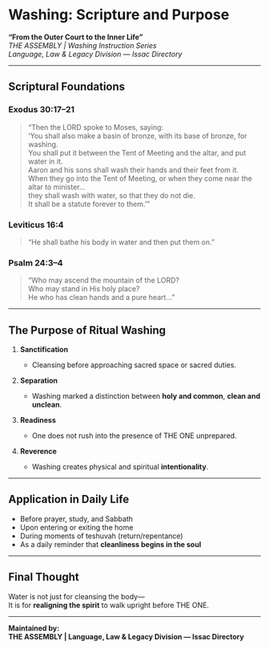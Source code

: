 
# Washing: Scripture and Purpose  
**“From the Outer Court to the Inner Life”**  
*THE ASSEMBLY | Washing Instruction Series*  
*Language, Law & Legacy Division — Issac Directory*

---

## Scriptural Foundations

### Exodus 30:17–21  
> “Then the LORD spoke to Moses, saying:  
> ‘You shall also make a basin of bronze, with its base of bronze, for washing.  
> You shall put it between the Tent of Meeting and the altar, and put water in it.  
> Aaron and his sons shall wash their hands and their feet from it.  
> When they go into the Tent of Meeting, or when they come near the altar to minister...  
> they shall wash with water, so that they do not die.  
> It shall be a statute forever to them.’”

### Leviticus 16:4  
> “He shall bathe his body in water and then put them on.”

### Psalm 24:3–4  
> “Who may ascend the mountain of the LORD?  
> Who may stand in His holy place?  
> He who has clean hands and a pure heart…”

---

## The Purpose of Ritual Washing

1. **Sanctification**  
   - Cleansing before approaching sacred space or sacred duties.

2. **Separation**  
   - Washing marked a distinction between **holy and common**, **clean and unclean**.

3. **Readiness**  
   - One does not rush into the presence of THE ONE unprepared.

4. **Reverence**  
   - Washing creates physical and spiritual **intentionality**.

---

## Application in Daily Life

- Before prayer, study, and Sabbath  
- Upon entering or exiting the home  
- During moments of teshuvah (return/repentance)  
- As a daily reminder that **cleanliness begins in the soul**

---

## Final Thought

Water is not just for cleansing the body—  
It is for **realigning the spirit** to walk upright before THE ONE.

---

**Maintained by:**  
**THE ASSEMBLY | Language, Law & Legacy Division — Issac Directory**
